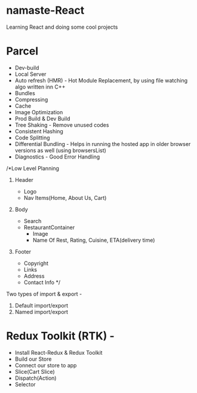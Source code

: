 # namaste-React
Learning React and doing some cool projects


# Parcel
- Dev-build
- Local Server
- Auto refresh (HMR) - Hot Module Replacement, 
 by using file watching algo written inn C++
- Bundles
- Compressing
- Cache
- Image Optimization
- Prod Build & Dev Build
- Tree Shaking - Remove unused codes
- Consistent Hashing
- Code Splitting
- Differential Bundling - Helps in running the hosted app in older browser versions as well (using browsersList)
- Diagnostics - Good Error Handling


/*Low Level Planning

1) Header
    - Logo
    - Nav Items(Home, About Us, Cart)

2) Body
    - Search
    - RestaurantContainer
        - Image
        - Name Of Rest, Rating, Cuisine, ETA(delivery time)

3) Footer
    - Copyright
    - Links
    - Address
    - Contact Info
*/

Two types of import & export -
1) Default import/export
2) Named import/export

# Redux Toolkit (RTK) -

- Install React-Redux & Redux Toolkit
- Build our Store
- Connect our store to app
- Slice(Cart Slice)
- Dispatch(Action)
- Selector

